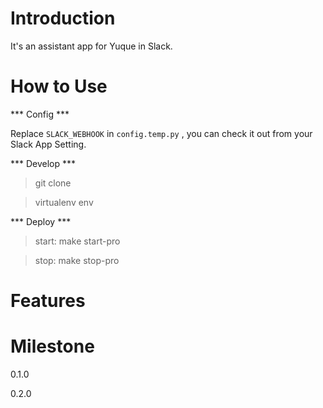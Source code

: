 Introduction
============

It's an assistant app for Yuque in Slack. 

How to Use
===========

*** Config *** 

Replace `SLACK_WEBHOOK` in `config.temp.py` , you can check it out from your Slack App Setting. 

*** Develop ***

> git clone 

> virtualenv env 

> 

*** Deploy ***

> start: make start-pro

> stop: make stop-pro 

Features
=========

Milestone
=========

0.1.0

0.2.0
